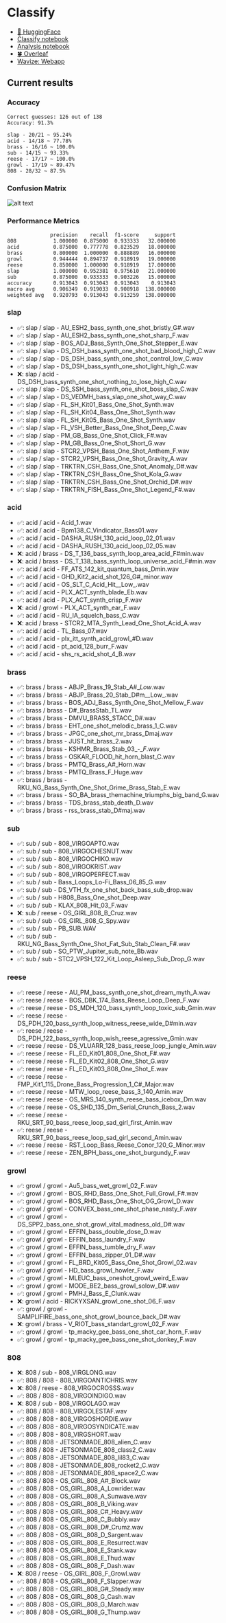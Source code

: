 # Classify
- [🤗 HuggingFace](https://huggingface.co/TheDuyx)
- [Classify notebook](https://colab.research.google.com/drive/1w3ec_ry5XV4yTZ-v3HO-gWzp1hAJdx9_?usp=sharing)
- [Analysis notebook](https://colab.research.google.com/drive/1S24Ljh89GjxLtmrfNbjkxF2DoWJBnaJF?usp=sharing)
- [🍀 Overleaf](https://github.com/ThaDuyx/overleaf)
- [Wavize: Webapp](https://github.com/ThaDuyx/wavize)

## Current results
### Accuracy
```
Correct guesses: 126 out of 138
Accuracy: 91.3%

slap - 20/21 ~ 95.24%
acid - 14/18 ~ 77.78%
brass - 16/16 ~ 100.0%
sub - 14/15 ~ 93.33%
reese - 17/17 ~ 100.0%
growl - 17/19 ~ 89.47%
808 - 28/32 ~ 87.5%
```
### Confusion Matrix
![alt text](https://github.com/ThaDuyx/Classify/blob/dev/main/evaluate/confusion_matrix.png?raw=true)

### Performance Metrics
```
              precision    recall  f1-score     support
808            1.000000  0.875000  0.933333   32.000000
acid           0.875000  0.777778  0.823529   18.000000
brass          0.800000  1.000000  0.888889   16.000000
growl          0.944444  0.894737  0.918919   19.000000
reese          0.850000  1.000000  0.918919   17.000000
slap           1.000000  0.952381  0.975610   21.000000
sub            0.875000  0.933333  0.903226   15.000000
accuracy       0.913043  0.913043  0.913043    0.913043
macro avg      0.906349  0.919033  0.908918  138.000000
weighted avg   0.920793  0.913043  0.913259  138.000000
```
### slap
- ✅: slap / slap - AU_ESH2_bass_synth_one_shot_bristly_G#.wav
- ✅: slap / slap - AU_ESH2_bass_synth_one_shot_sharp_F.wav
- ✅: slap / slap - BOS_ADJ_Bass_Synth_One_Shot_Stepper_E.wav
- ✅: slap / slap - DS_DSH_bass_synth_one_shot_bad_blood_high_C.wav
- ✅: slap / slap - DS_DSH_bass_synth_one_shot_control_low_C.wav
- ✅: slap / slap - DS_DSH_bass_synth_one_shot_light_high_C.wav
- ❌: slap / acid - DS_DSH_bass_synth_one_shot_nothing_to_lose_high_C.wav
- ✅: slap / slap - DS_SSH_bass_synth_one_shot_boss_slap_C.wav
- ✅: slap / slap - DS_VEDMH_bass_slap_one_shot_way_C.wav
- ✅: slap / slap - FL_SH_Kit01_Bass_One_Shot_Synth.wav
- ✅: slap / slap - FL_SH_Kit04_Bass_One_Shot_Synth.wav
- ✅: slap / slap - FL_SH_Kit05_Bass_One_Shot_Synth.wav
- ✅: slap / slap - FL_VSH_Better_Bass_One_Shot_Deep_C.wav
- ✅: slap / slap - PM_GB_Bass_One_Shot_Click_F#.wav
- ✅: slap / slap - PM_GB_Bass_One_Shot_Short_G.wav
- ✅: slap / slap - STCR2_VPSH_Bass_One_Shot_Anthem_F.wav
- ✅: slap / slap - STCR2_VPSH_Bass_One_Shot_Gravity_A.wav
- ✅: slap / slap - TRKTRN_CSH_Bass_One_Shot_Anomaly_D#.wav
- ✅: slap / slap - TRKTRN_CSH_Bass_One_Shot_Kola_G.wav
- ✅: slap / slap - TRKTRN_CSH_Bass_One_Shot_Orchid_D#.wav
- ✅: slap / slap - TRKTRN_FISH_Bass_One_Shot_Legend_F#.wav

### acid
- ✅: acid / acid - Acid_1.wav
- ✅: acid / acid - Bpm138_C_Vindicator_Bass01.wav
- ✅: acid / acid - DASHA_RUSH_130_acid_loop_02_01.wav
- ✅: acid / acid - DASHA_RUSH_130_acid_loop_02_05.wav
- ❌: acid / brass - DS_T_136_bass_synth_loop_area_acid_F#min.wav
- ❌: acid / brass - DS_T_138_bass_synth_loop_universe_acid_F#min.wav
- ✅: acid / acid - FF_ATS_142_kit_quantum_bass_Dmin.wav
- ✅: acid / acid - GHD_Kit2_acid_shot_126_G#_minor.wav
- ✅: acid / acid - OS_SLT_C_Acid_Hit__Low_.wav
- ✅: acid / acid - PLX_ACT_synth_blade_Eb.wav
- ✅: acid / acid - PLX_ACT_synth_crisp_F.wav
- ❌: acid / growl - PLX_ACT_synth_ear_F.wav
- ✅: acid / acid - RU_IA_squelch_bass_C.wav
- ❌: acid / brass - STCR2_MTA_Synth_Lead_One_Shot_Acid_A.wav
- ✅: acid / acid - TL_Bass_07.wav
- ✅: acid / acid - plx_itt_synth_acid_growl_#D.wav
- ✅: acid / acid - pt_acid_128_burr_F.wav
- ✅: acid / acid - shs_rs_acid_shot_4_B.wav

### brass
- ✅: brass / brass - ABJP_Brass_19_Stab_A#__Low_.wav
- ✅: brass / brass - ABJP_Brass_20_Stab_D#m__Low_.wav
- ✅: brass / brass - BOS_ADJ_Bass_Synth_One_Shot_Mellow_F.wav
- ✅: brass / brass - D#_BrassStab_TL.wav
- ✅: brass / brass - DMVU_BRASS_STACC_D#.wav
- ✅: brass / brass - EHT_one_shot_melodic_brass_1_C.wav
- ✅: brass / brass - JPGC_one_shot_mr_brass_Dmaj.wav
- ✅: brass / brass - JUST_hit_brass_2.wav
- ✅: brass / brass - KSHMR_Brass_Stab_03_-__F_.wav
- ✅: brass / brass - OSKAR_FLOOD_hit_horn_blast_C.wav
- ✅: brass / brass - PMTQ_Brass_A#_Horn.wav
- ✅: brass / brass - PMTQ_Brass_F_Huge.wav
- ✅: brass / brass - RKU_NG_Bass_Synth_One_Shot_Grime_Brass_Stab_E.wav
- ✅: brass / brass - SO_BA_brass_themachine_triumphs_big_band_G.wav
- ✅: brass / brass - TDS_brass_stab_death_D.wav
- ✅: brass / brass - rss_brass_stab_D#maj.wav

### sub
- ✅: sub / sub - 808_VIRGOAPTO.wav
- ✅: sub / sub - 808_VIRGOCHESNUT.wav
- ✅: sub / sub - 808_VIRGOCHIKO.wav
- ✅: sub / sub - 808_VIRGOKRIST.wav
- ✅: sub / sub - 808_VIRGOPERFECT.wav
- ✅: sub / sub - Bass_Loops_Lo-Fi_Bass_06_85_G.wav
- ✅: sub / sub - DS_VTH_fx_one_shot_back_bass_sub_drop.wav
- ✅: sub / sub - H808_Bass_One_shot_Deep.wav
- ✅: sub / sub - KLAX_808_Hit_03_F.wav
- ❌: sub / reese - OS_GIRL_808_B_Cruz.wav
- ✅: sub / sub - OS_GIRL_808_G_Spy.wav
- ✅: sub / sub - PB_SUB.WAV
- ✅: sub / sub - RKU_NG_Bass_Synth_One_Shot_Fat_Sub_Stab_Clean_F#.wav
- ✅: sub / sub - SO_PTW_Jupiter_sub_note_Bb.wav
- ✅: sub / sub - STC2_VPSH_122_Kit_Loop_Asleep_Sub_Drop_G.wav

### reese
- ✅: reese / reese - AU_PM_bass_synth_one_shot_dream_myth_A.wav
- ✅: reese / reese - BOS_DBK_174_Bass_Reese_Loop_Deep_F.wav
- ✅: reese / reese - DS_MDH_120_bass_synth_loop_toxic_sub_Gmin.wav
- ✅: reese / reese - DS_PDH_120_bass_synth_loop_witness_reese_wide_D#min.wav
- ✅: reese / reese - DS_PDH_122_bass_synth_loop_wish_reese_agressive_Gmin.wav
- ✅: reese / reese - DS_VLUARR_128_bass_reese_loop_jungle_Amin.wav
- ✅: reese / reese - FL_ED_Kit01_808_One_Shot_F#.wav
- ✅: reese / reese - FL_ED_Kit02_808_One_Shot_G.wav
- ✅: reese / reese - FL_ED_Kit03_808_One_Shot_E.wav
- ✅: reese / reese - FMP_Kit1_115_Drone_Bass_Progression_1_C#_Major.wav
- ✅: reese / reese - MTW_loop_reese_bass_3_140_Amin.wav
- ✅: reese / reese - OS_MRS_140_synth_reese_bass_icebox_Dm.wav
- ✅: reese / reese - OS_SHD_135_Dm_Serial_Crunch_Bass_2.wav
- ✅: reese / reese - RKU_SRT_90_bass_reese_loop_sad_girl_first_Amin.wav
- ✅: reese / reese - RKU_SRT_90_bass_reese_loop_sad_girl_second_Amin.wav
- ✅: reese / reese - RST_Loop_Bass_Reese_Conor_120_G_Minor.wav
- ✅: reese / reese - ZEN_BPH_bass_one_shot_burgundy_F.wav

### growl
- ✅: growl / growl - Au5_bass_wet_growl_02_F.wav
- ✅: growl / growl - BOS_RHD_Bass_One_Shot_Full_Growl_F#.wav
- ✅: growl / growl - BOS_RHD_Bass_One_Shot_OG_Growl_D.wav
- ✅: growl / growl - CONVEX_bass_one_shot_phase_nasty_F.wav
- ✅: growl / growl - DS_SPP2_bass_one_shot_growl_vital_madness_old_D#.wav
- ✅: growl / growl - EFFIN_bass_double_dose_D.wav
- ✅: growl / growl - EFFIN_bass_laundry_F.wav
- ✅: growl / growl - EFFIN_bass_tumble_dry_F.wav
- ✅: growl / growl - EFFIN_bass_zipper_01_D#.wav
- ✅: growl / growl - FL_BRD_Kit05_Bass_One_Shot_Growl_02.wav
- ✅: growl / growl - HD_bass_growl_howler_F.wav
- ✅: growl / growl - MLEUC_bass_oneshot_growl_weird_E.wav
- ✅: growl / growl - MODE_BE2_bass_growl_solow_D#.wav
- ✅: growl / growl - PMHJ_Bass_E_Clunk.wav
- ❌: growl / acid - RICKYXSAN_growl_one_shot_06_F.wav
- ✅: growl / growl - SAMPLIFIRE_bass_one_shot_growl_bounce_back_D#.wav
- ❌: growl / brass - V_RIOT_bass_standart_growl_02_F.wav
- ✅: growl / growl - tp_macky_gee_bass_one_shot_car_horn_F.wav
- ✅: growl / growl - tp_macky_gee_bass_one_shot_donkey_F.wav

### 808
- ❌: 808 / sub - 808_VIRGLONG.wav
- ✅: 808 / 808 - 808_VIRGOANTICHRIS.wav
- ❌: 808 / reese - 808_VIRGOCROSSS.wav
- ✅: 808 / 808 - 808_VIRGOINDIGO.wav
- ❌: 808 / sub - 808_VIRGOLAGO.wav
- ✅: 808 / 808 - 808_VIRGOLESTAF.wav
- ✅: 808 / 808 - 808_VIRGOSHORDIE.wav
- ✅: 808 / 808 - 808_VIRGOSYNDICATE.wav
- ✅: 808 / 808 - 808_VIRGSHORT.wav
- ✅: 808 / 808 - JETSONMADE_808_alien_C.wav
- ✅: 808 / 808 - JETSONMADE_808_class2_C.wav
- ✅: 808 / 808 - JETSONMADE_808_lil83_C.wav
- ✅: 808 / 808 - JETSONMADE_808_rocket2_C.wav
- ✅: 808 / 808 - JETSONMADE_808_space2_C.wav
- ✅: 808 / 808 - OS_GIRL_808_A#_Block.wav
- ✅: 808 / 808 - OS_GIRL_808_A_Lowrider.wav
- ✅: 808 / 808 - OS_GIRL_808_A_Sunwave.wav
- ✅: 808 / 808 - OS_GIRL_808_B_Viking.wav
- ✅: 808 / 808 - OS_GIRL_808_C#_Heavy.wav
- ✅: 808 / 808 - OS_GIRL_808_C_Bubbly.wav
- ✅: 808 / 808 - OS_GIRL_808_D#_Crumz.wav
- ✅: 808 / 808 - OS_GIRL_808_D_Sargent.wav
- ✅: 808 / 808 - OS_GIRL_808_E_Resurrect.wav
- ✅: 808 / 808 - OS_GIRL_808_E_Stank.wav
- ✅: 808 / 808 - OS_GIRL_808_E_Thud.wav
- ✅: 808 / 808 - OS_GIRL_808_F_Dash.wav
- ❌: 808 / reese - OS_GIRL_808_F_Growl.wav
- ✅: 808 / 808 - OS_GIRL_808_F_Slapper.wav
- ✅: 808 / 808 - OS_GIRL_808_G#_Steady.wav
- ✅: 808 / 808 - OS_GIRL_808_G_Cash.wav
- ✅: 808 / 808 - OS_GIRL_808_G_March.wav
- ✅: 808 / 808 - OS_GIRL_808_G_Thump.wav

